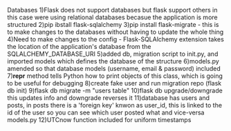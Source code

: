 Databases
1)Flask does not support databases but flask support others in this case were using relational databases becasue the application is more structured 
2)pip ibstall flask-sqlalchemy
3)pip install flask-migrate - this is to make changes to the databases without having to update the whole thing
4)Need to make changes to the config - Flask-SQLAlchemy extension takes the location of the application's database from the SQLALCHEMY_DATABASE_URI
5)added db, migration script to init.py, and imported models which defines the database of the structure
6)models.py amended so that database models (username, email & password) included
7)__repr__ method tells Python how to print objects of this class, which is going to be useful for debugging
8)create fake user and run migration repo (flask db init)
9)flask db migrate -m "users table"
10)flask db upgrade/downgrade this updates info and downgrade reverses it 
11)database has users and posts, in posts there is a 'foreign key' knwon as user_id, this is linked to the id of the user so you can see which user posted what and vice-versa models.py
12)UTCnow function included for uniform timestamps
